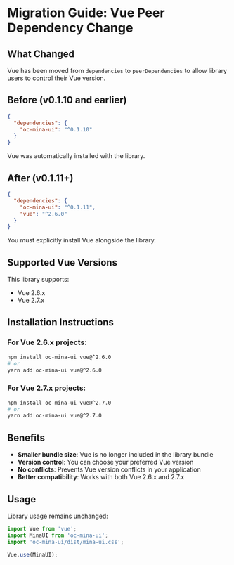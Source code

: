 # Migration Guide: Vue Peer Dependency Change

## What Changed

Vue has been moved from `dependencies` to `peerDependencies` to allow library users to control their Vue version.

## Before (v0.1.10 and earlier)

```json
{
  "dependencies": {
    "oc-mina-ui": "^0.1.10"
  }
}
```

Vue was automatically installed with the library.

## After (v0.1.11+)

```json
{
  "dependencies": {
    "oc-mina-ui": "^0.1.11",
    "vue": "^2.6.0"
  }
}
```

You must explicitly install Vue alongside the library.

## Supported Vue Versions

This library supports:
- Vue 2.6.x
- Vue 2.7.x

## Installation Instructions

### For Vue 2.6.x projects:
```bash
npm install oc-mina-ui vue@^2.6.0
# or
yarn add oc-mina-ui vue@^2.6.0
```

### For Vue 2.7.x projects:
```bash
npm install oc-mina-ui vue@^2.7.0
# or
yarn add oc-mina-ui vue@^2.7.0
```

## Benefits

- **Smaller bundle size**: Vue is no longer included in the library bundle
- **Version control**: You can choose your preferred Vue version
- **No conflicts**: Prevents Vue version conflicts in your application
- **Better compatibility**: Works with both Vue 2.6.x and 2.7.x

## Usage

Library usage remains unchanged:

```javascript
import Vue from 'vue';
import MinaUI from 'oc-mina-ui';
import 'oc-mina-ui/dist/mina-ui.css';

Vue.use(MinaUI);
```
